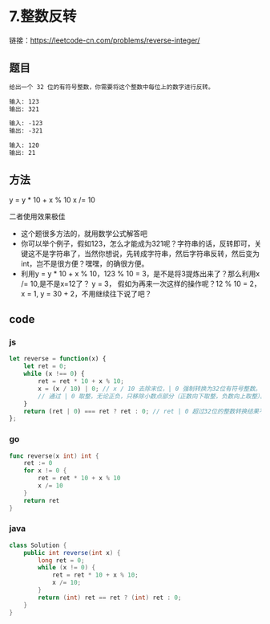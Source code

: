 # 7.整数反转

链接：https://leetcode-cn.com/problems/reverse-integer/

## 题目

```html
给出一个 32 位的有符号整数，你需要将这个整数中每位上的数字进行反转。

输入: 123
输出: 321

输入: -123
输出: -321

输入: 120
输出: 21
```

## 方法

y = y * 10 + x % 10
x /= 10

二者使用效果极佳

- 这个题很多方法的，就用数学公式解答吧
- 你可以举个例子，假如123，怎么才能成为321呢？字符串的话，反转即可，关键这不是字符串了，当然你想说，先转成字符串，然后字符串反转，然后变为int，岂不是很方便？嘿嘿，的确很方便。
- 利用y = y * 10 + x % 10，123 % 10 = 3，是不是将3提炼出来了？那么利用x /= 10,是不是x=12了？ y = 3， 假如为再来一次这样的操作呢？12 % 10 = 2， x = 1, y = 30 + 2，不用继续往下说了吧？


## code

### js

```js
let reverse = function(x) {
    let ret = 0;
    while (x !== 0) {
        ret = ret * 10 + x % 10;
        x = (x / 10) | 0; // x / 10 去除末位，| 0 强制转换为32位有符号整数。
        // 通过 | 0 取整，无论正负，只移除小数点部分（正数向下取整，负数向上取整）。
    }
    return (ret | 0) === ret ? ret : 0; // ret | 0 超过32位的整数转换结果不等于自身，可用作溢出判断。
};
```

### go

```go
func reverse(x int) int {
	ret := 0
	for x != 0 {
		ret = ret * 10 + x % 10
		x /= 10
	}
	return ret
}
```

### java

```java
class Solution {
    public int reverse(int x) {
        long ret = 0;
        while (x != 0) {
            ret = ret * 10 + x % 10;
            x /= 10;
        }
        return (int) ret == ret ? (int) ret : 0;
    }
}
```

